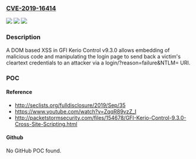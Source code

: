 ### [CVE-2019-16414](https://cve.mitre.org/cgi-bin/cvename.cgi?name=CVE-2019-16414)
![](https://img.shields.io/static/v1?label=Product&message=n%2Fa&color=blue)
![](https://img.shields.io/static/v1?label=Version&message=n%2Fa&color=blue)
![](https://img.shields.io/static/v1?label=Vulnerability&message=n%2Fa&color=brighgreen)

### Description

A DOM based XSS in GFI Kerio Control v9.3.0 allows embedding of malicious code and manipulating the login page to send back a victim's cleartext credentials to an attacker via a login/?reason=failure&NTLM= URI.

### POC

#### Reference
- http://seclists.org/fulldisclosure/2019/Sep/35
- https://www.youtube.com/watch?v=ZqqR89vzZ_I
- http://packetstormsecurity.com/files/154678/GFI-Kerio-Control-9.3.0-Cross-Site-Scripting.html

#### Github
No GitHub POC found.

